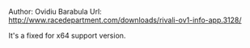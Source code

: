 Author: Ovidiu Barabula
Url: http://www.racedepartment.com/downloads/rivali-ov1-info-app.3128/

It's a fixed for x64 support version.